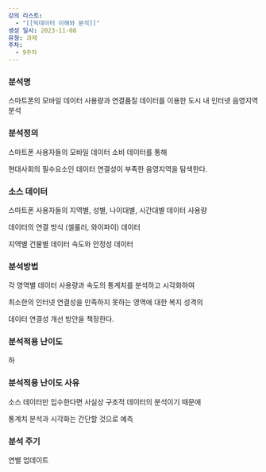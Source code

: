 ```yaml
---
강의 리스트:
  - "[[빅데이터 이해와 분석]]"
생성 일시: 2023-11-08
유형: 과제
주차:
  - 9주차
---
```

### 분석명

스마트폰의 모바일 데이터 사용량과 연결품질 데이터를 이용한 도시 내 인터넷 음영지역 분석

### 분석정의

스마트폰 사용자들의 모바일 데이터 소비 데이터를 통해

현대사회의 필수요소인 데이터 연결성이 부족한 음영지역을 탐색한다.

### 소스 데이터

스마트폰 사용자들의 지역별, 성별, 나이대별, 시간대별 데이터 사용량

데이터의 연결 방식 (셀룰러, 와이파이) 데이터

지역별 건물별 데이터 속도와 안정성 데이터

### 분석방법

각 영역별 데이터 사용량과 속도의 통계치를 분석하고 시각화하여

최소한의 인터넷 연결성을 만족하지 못하는 영역에 대한 복지 성격의

데이터 연결성 개선 방안을 책정한다.

### 분석적용 난이도

하

### 분석적용 난이도 사유

소스 데이터만 입수한다면 사실상 구조적 데이터의 분석이기 때문에

통계치 분석과 시각화는 간단할 것으로 예측

### 분석 주기

연별 업데이트